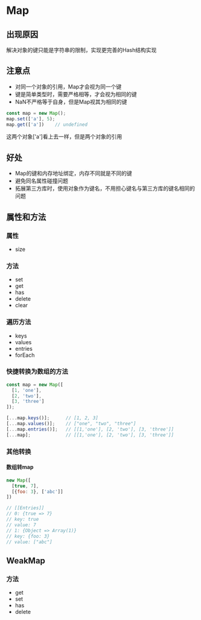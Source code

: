 # Map

## 出现原因

解决对象的键只能是字符串的限制，实现更完善的Hash结构实现

## 注意点

- 对同一个对象的引用，Map才会视为同一个键
- 键是简单类型时，需要严格相等，才会视为相同的键
- NaN不严格等于自身，但是Map视其为相同的键

```js
const map = new Map();
map.set(['a'], 5);
map.get(['a'])    // undefined
```

这两个对象['a']看上去一样，但是两个对象的引用

## 好处

- Map的键和内存地址绑定，内存不同就是不同的键 
- 避免同名属性碰撞问题
- 拓展第三方库时，使用对象作为键名，不用担心键名与第三方库的键名相同的问题

## 属性和方法

### 属性

- size

### 方法

- set
- get
- has
- delete
- clear

### 遍历方法

- keys
- values
- entries
- forEach

### 快捷转换为数组的方法

```js
const map = new Map([
  [1, 'one'],
  [2, 'two'],
  [3, 'three']
]);

[...map.keys()];      // [1, 2, 3]
[...map.values()];    // ["one", "two", "three"]
[...map.entries()];   // [[1,'one'], [2, 'two'], [3, 'three']]
[...map];             // [[1,'one'], [2, 'two'], [3, 'three']]
```

### 其他转换

#### 数组转map

```js
new Map([
  [true, 7],
  [{foo: 3}, ['abc']]
])

// [[Entries]]
// 0: {true => 7}
// key: true
// value: 7
// 1: {Object => Array(1)}
// key: {foo: 3}
// value: ["abc"]
```

## WeakMap

### 方法

- get
- set
- has
- delete